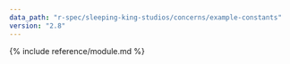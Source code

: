 ```yaml
---
data_path: "r-spec/sleeping-king-studios/concerns/example-constants"
version: "2.8"
---
```


{% include reference/module.md %}
